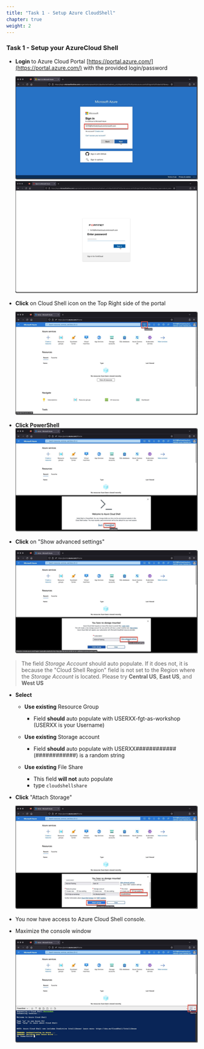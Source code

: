 ```yaml
---
title: "Task 1 - Setup Azure CloudShell"
chapter: true
weight: 2
---
```


### Task 1 - Setup your AzureCloud Shell

* __Login__ to Azure Cloud Portal [https://portal.azure.com/](https://portal.azure.com/) with the provided login/password

    ![cloudshell1](../images/cloudshell-01.jpg)
    ![cloudshell2](../images/cloudshell-02.jpg)

* __Click__ on Cloud Shell icon on the Top Right side of the portal

    ![cloudshell5](../images/cloudshell-04.jpg)

* __Click__ __PowerShell__
    ![cloudshell6](../images/cloudshell-05.jpg)

* __Click__ on "Show advanced settings"

    ![cloudshell7](../images/cloudshell-06.jpg)

> The field *Storage Account* should auto populate. If it does not, it is because the "Cloud Shell Region" field is not set to the Region where the *Storage Account* is located. Please try __Central US__, __East US__, and __West US__

* __Select__
  * __Use existing__ Resource Group
    * Field __should__ auto populate with USERXX-fgt-as-workshop (USERXX is your Username)

  * __Use existing__ Storage account
    * Field __should__ auto populate with USERXX############ (############) is a random string

  * __Use existing__ File Share
    * This field __will not__ auto populate
    * type `cloudshellshare`

* __Click__ "Attach Storage"

    ![cloudshell8](../images/cloudshell-07.jpg)

* You now have access to Azure Cloud Shell console.

* Maximize the console window

    ![cloudshell9](../images/cloudshell-08.jpg)
